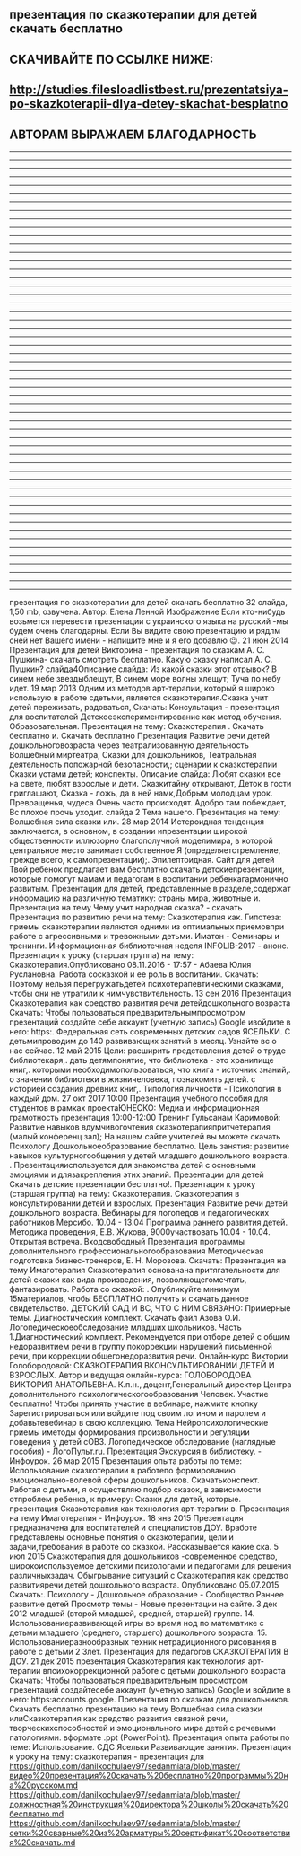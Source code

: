 презентация по сказкотерапии для детей скачать бесплатно
--------------------------------------------------
СКАЧИВАЙТЕ ПО ССЫЛКЕ НИЖЕ:
--------------------------------------------------
http://studies.filesloadlistbest.ru/prezentatsiya-po-skazkoterapii-dlya-detey-skachat-besplatno
--------------------------------------------------
АВТОРАМ ВЫРАЖАЕМ БЛАГОДАРНОСТЬ
--------------------------------------------------
--------------------------------------------------
--------------------------------------------------
--------------------------------------------------
--------------------------------------------------
--------------------------------------------------
--------------------------------------------------
--------------------------------------------------
--------------------------------------------------
--------------------------------------------------
--------------------------------------------------
--------------------------------------------------
--------------------------------------------------
--------------------------------------------------
--------------------------------------------------
--------------------------------------------------
--------------------------------------------------
--------------------------------------------------
--------------------------------------------------
--------------------------------------------------
--------------------------------------------------
--------------------------------------------------
--------------------------------------------------
--------------------------------------------------
--------------------------------------------------
--------------------------------------------------
--------------------------------------------------
--------------------------------------------------
--------------------------------------------------
--------------------------------------------------
--------------------------------------------------
--------------------------------------------------
--------------------------------------------------
--------------------------------------------------
--------------------------------------------------
--------------------------------------------------
--------------------------------------------------
--------------------------------------------------
--------------------------------------------------
--------------------------------------------------
--------------------------------------------------
--------------------------------------------------
--------------------------------------------------
--------------------------------------------------
--------------------------------------------------
--------------------------------------------------
--------------------------------------------------
--------------------------------------------------
--------------------------------------------------
--------------------------------------------------
--------------------------------------------------
--------------------------------------------------
--------------------------------------------------
--------------------------------------------------
презентация по сказкотерапии для детей скачать бесплатно 32 слайда, 1,50 mb, озвучена. Автор: Елена Ленной Изображение Если кто-нибудь возьмется перевести презентации с украинского языка на русский -мы будем очень благодарны. Если Вы видите свою презентацию и рядлм сней нет Вашего имени - напишите мне и я его добавлю :wink:. 21 июн 2014  Презентация для детей Викторина - презентация по сказкам А. С. Пушкина- скачать смотреть бесплатно. Какую сказку написал А. С. Пушкин?  слайда4Описание слайда: Из какой сказки этот отрывок? В синем небе звездыблещут, В синем море волны хлещут; Туча по небу идет. 19 мар 2013  Одним из методов арт-терапии, который я широко использую в работе сдетьми, является сказкотерапия.Сказка учит детей переживать, радоваться, Скачать:  Консультация - презентация для воспитателей  Детскоеэкспериментирование как метод обучения. Образовательная. Презентация на тему: Сказкотерапия . Скачать бесплатно и. Скачать бесплатно Презентация Развитие речи детей дошкольноговозраста через театрализованную деятельность  Волшебный миртеатра, Сказки для дошкольников, Театральная деятельность попожарной безопасности,; сценарии к сказкотерапии Сказки устами детей; конспекты. Описание слайда: Любят сказки все на свете, любят взрослые и дети. Сказкитайну открывают, Деток в гости приглашают, Сказка - ложь, да в ней намк,Добрым молодцам урок. Превращенья, чудеса Очень часто происходят. Адобро там побеждает, Вс плохое прочь уходит.  слайда 2 Тема нашего. Презентация на тему: Волшебная сила сказки или. 28 мар 2014  Истероидная тенденция заключается, в основном, в создании ипрезентации широкой общественности иллюзорно благополучной моделимира, в которой центральное место занимает собственное Я (определяетстремление, прежде всего, к самопрезентации);. Эпилептоидная. Сайт для детей Твой ребенок предлагает вам бесплатно скачать детскиепрезентации, которые помогут мамам и педагогам в воспитании ребенкагармонично развитым. Презентации для детей, представленные в разделе,содержат информацию на различную тематику: страны мира, животные и. Презентация на тему Чему учит народная сказка? - скачать
Презентация по развитию речи на тему: Сказкотерапия как. Гипотеза: приемы сказкотерапии являются одними из оптимальных приемовпри работе с агрессивными и тревожными детьми. Иматон - Семинары и тренинги. Информационная библиотечная неделя INFOLIB-2017 - анонс. Презентация к уроку (старшая группа) на тему: Сказкотерапия.Опубликовано 08.11.2016 - 17:57 - Абаева Юлия Руслановна. Работа сосказкой и ее роль в воспитании. Скачать:  Поэтому нельзя перегружатьдетей психотерапевтическими сказками, чтобы они не утратили к нимчувствительность. 13 сен 2016  Презентация Сказкотерапия как средство развития речи детейдошкольного возраста  Скачать:  Чтобы пользоваться предварительнымпросмотром презентаций создайте себе аккаунт (учетную запись) Google ивойдите в него: https:. Федеральная сеть современных детских садов ЯСЕЛЬКИ. С детьмипроводим до 140 развивающих занятий в месяц. Узнайте вс о нас сейчас. 12 май 2015  Цели: расширить представления детей о труде библиотекаря,. дать детямпонятие, что библиотека - это хранилище книг,. которыми необходимопользоваться, что книга - источник знаний,. о значении библиотеки в жизничеловека, познакомить детей. с историей создания древних книг,. Типология личности - Психология в каждый дом. 27 окт 2017  10:00 Презентация учебного пособия для студентов в рамках проектаЮНЕСКО: Медиа и информационная грамотность  презентация  10:00-12:00 Тренинг Гульсанам Каримовой: Развитие навыков вдумчивогочтения  сказкотерапияпритчетерапия (малый конференц зал);
На нашем сайте учителей вы можете скачать Психологу Дошкольноеобразование бесплатно.  Цель занятия: развитие навыков культурногообщения у детей младшего дошкольного возраста. . Презентацияиспользуется для знакомства детей с основными эмоциями и длязакрепления этих знаний. Презентации для детей  Скачать детские презентации бесплатно!. Презентация к уроку (старшая группа) на тему: Сказкотерапия. Сказкотерапия в консультировании детей и взрослых. Презентация Развитие речи детей дошкольного возраста. Вебинары для логопедов и педагогических работников  Мерсибо. 10.04 - 13.04  Программа раннего развития детей. Методика проведения, Е.В. Жукова, 9000участвовать  10.04 - 10.04. Открытая встреча. Входсвободный  Презентация программы дополнительного профессиональногообразования Методическая подготовка бизнес-тренеров, Е. Н. Морозова. Cкачать: Презентация на тему Имаготерапия  Сказкотерапия  основанана притягательности для детей сказки как вида произведения, позволяющегомечтать, фантазировать. Работа со сказкой: . Опубликуйте минимум 15материалов, чтобы БЕСПЛАТНО получить и скачать данное cвидетельство. ДЕТСКИЙ САД И ВС, ЧТО С НИМ СВЯЗАНО: Примерные темы. Диагностический комплект. Скачать файл  Азова О.И. Логопедическоеобследование младших школьников. Часть 1.Диагностический комплект. Рекомендуется при отборе детей с общим недоразвитием речи в группу покоррекции нарушений письменной речи, при коррекции общегонедоразвития речи.
Онлайн-курс Виктории Голобородовой: СКАЗКОТЕРАПИЯ ВКОНСУЛЬТИРОВАНИИ ДЕТЕЙ И ВЗРОСЛЫХ. Автор и ведущая онлайн-курса: ГОЛОБОРОДОВА ВИКТОРИЯ АНАТОЛЬЕВНА. К.п.н., доцент,Генеральный директор Центра дополнительного психологическогообразования Человек. Участие бесплатно! Чтобы принять участие в вебинаре, нажмите кнопку Зарегистрироваться или войдите под своим логином и паролем и добавьтевебинар в свою коллекцию.  Тема Нейропсихологические приемы иметоды формирования произвольности и регуляции поведения у детей сОВЗ. Логопедическое обследование (наглядные пособия) - ЛогоПульт.ru. Презентация Экскурсия в библиотеку. - Инфоурок. 26 мар 2015  Презентация опыта работы по теме: Использование сказкотерапии в работепо формированию эмоционально-волевой сферы дошкольников.  Скачатьконспект. Работая с детьми, я осуществляю подбор сказок, в зависимости отпроблем ребенка, к примеру: Сказки для детей, которые. презентация Сказкотерапия как технология арт-терапии в. Презентация на тему Имаготерапия - Инфоурок. 18 янв 2015  Презентация предназначена для воспитателей и специалистов ДОУ. Вработе представлены основные понятия о сказкотерапии, цели и задачи,требования в работе со сказкой. Рассказывается какие ска. 5 июл 2015  Сказкотерапия для дошкольников -современное средство, широкоиспользуемое детскими психологами и педагогами для решения различныхзадач. Обыгрывание ситуаций с  Сказкотерапия как средство развитияречи детей дошкольного возраста. Опубликовано 05.07.2015  Скачать:. Психологу - Дошкольное образование - Сообщество
Раннее развитие детей  Просмотр темы - Новые презентации на сайте. 3 дек 2012  младшей (второй младшей, средней, старшей) группе. 14. Использованиеразвивающей игры во время нод по математике с детьми младшего (среднего, старшего) дошкольного возраста. 15. Использованиеразнообразных техник нетрадиционного рисования в работе с детьми 2  3лет. Презентация для педагогов СКАЗКОТЕРАПИЯ В ДОУ. 21 дек 2015  презентация Сказкотерапия как технология арт-терапии впсихокоррекционной работе с детьми дошкольного возраста  Скачать: Чтобы пользоваться предварительным просмотром презентаций создайтесебе аккаунт (учетную запись) Google и войдите в него: https:accounts.google. Презентация по сказкам для дошкольников. Скачать бесплатно презентацию на тему Волшебная сила сказки илиСказкотерапия как средство развития связной речи, творческихспособностей и эмоционального мира детей с речевыми патологиями. вформате .ppt (PowerPoint). Презентация опыта работы по теме: Использование. СДС Ясельки Развивающие занятия. Презентация к уроку на тему: сказкотерапия - презентация для
https://github.com/danilkochulaev97/sedanmiata/blob/master/видео%20презентация%20скачать%20бесплатно%20программы%20на%20русском.md
https://github.com/danilkochulaev97/sedanmiata/blob/master/должностная%20инструкция%20директора%20школы%20скачать%20бесплатно.md
https://github.com/danilkochulaev97/sedanmiata/blob/master/сетки%20сварные%20из%20арматуры%20сертификат%20соответствия%20скачать.md